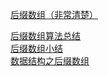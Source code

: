 [后缀数组（非常清楚）](https://blog.csdn.net/a1035719430/article/details/80217267)  

[后缀数组算法总结](https://www.cnblogs.com/nietzsche-oier/articles/6621881.html)  
[后缀数组小结](https://blog.csdn.net/xymscau/article/details/50527214)  
[数据结构之后缀数组](http://dongxicheng.org/structure/suffix-array/)  
